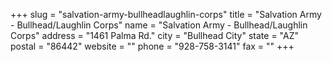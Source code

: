 +++
slug = "salvation-army-bullheadlaughlin-corps"
title = "Salvation Army - Bullhead/Laughlin Corps"
name = "Salvation Army - Bullhead/Laughlin Corps"
address = "1461 Palma Rd."
city = "Bullhead City"
state = "AZ"
postal = "86442"
website = ""
phone = "928-758-3141"
fax = ""
+++
